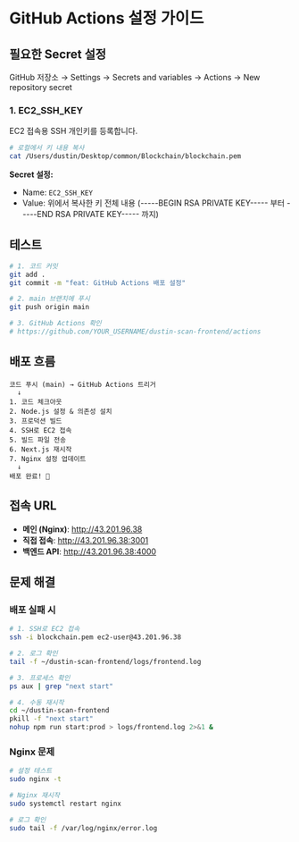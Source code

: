 # GitHub Actions 설정 가이드

## 필요한 Secret 설정

GitHub 저장소 → Settings → Secrets and variables → Actions → New repository secret

### 1. EC2_SSH_KEY

EC2 접속용 SSH 개인키를 등록합니다.

```bash
# 로컬에서 키 내용 복사
cat /Users/dustin/Desktop/common/Blockchain/blockchain.pem
```

**Secret 설정:**

- Name: `EC2_SSH_KEY`
- Value: 위에서 복사한 키 전체 내용 (-----BEGIN RSA PRIVATE KEY----- 부터 -----END RSA PRIVATE KEY----- 까지)

## 테스트

```bash
# 1. 코드 커밋
git add .
git commit -m "feat: GitHub Actions 배포 설정"

# 2. main 브랜치에 푸시
git push origin main

# 3. GitHub Actions 확인
# https://github.com/YOUR_USERNAME/dustin-scan-frontend/actions
```

## 배포 흐름

```
코드 푸시 (main) → GitHub Actions 트리거
  ↓
1. 코드 체크아웃
2. Node.js 설정 & 의존성 설치
3. 프로덕션 빌드
4. SSH로 EC2 접속
5. 빌드 파일 전송
6. Next.js 재시작
7. Nginx 설정 업데이트
  ↓
배포 완료! 🎉
```

## 접속 URL

- **메인 (Nginx)**: http://43.201.96.38
- **직접 접속**: http://43.201.96.38:3001
- **백엔드 API**: http://43.201.96.38:4000

## 문제 해결

### 배포 실패 시

```bash
# 1. SSH로 EC2 접속
ssh -i blockchain.pem ec2-user@43.201.96.38

# 2. 로그 확인
tail -f ~/dustin-scan-frontend/logs/frontend.log

# 3. 프로세스 확인
ps aux | grep "next start"

# 4. 수동 재시작
cd ~/dustin-scan-frontend
pkill -f "next start"
nohup npm run start:prod > logs/frontend.log 2>&1 &
```

### Nginx 문제

```bash
# 설정 테스트
sudo nginx -t

# Nginx 재시작
sudo systemctl restart nginx

# 로그 확인
sudo tail -f /var/log/nginx/error.log
```
